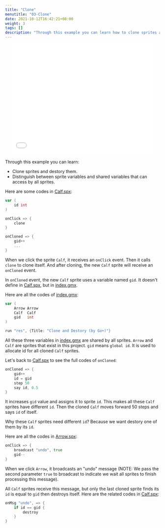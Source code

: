 ```yaml
---
title: "Clone"
menutitle: "03-Clone"
date: 2021-10-12T16:42:21+08:00
weight: 3
tags: []
description: "Through this example you can learn how to clone sprites and destory them."
---
```


<center style="width:100%; height:360px">
<iframe src="../clone.html" style="width: 480px;height:360px; border:0" allow="autoplay"></iframe>
</center>

Through this example you can learn:
* Clone sprites and destory them.
* Distinguish between sprite variables and shared variables that can access by all sprites.

Here are some codes in [Calf.spx](tutorial/03-Clone/Calf.spx):

```go
var (
	id int
)

onClick => {
	clone
}

onCloned => {
	gid++
	...
}
```

When we click the sprite `Calf`, it receives an `onClick` event. Then it calls `clone` to clone itself. And after cloning, the new `Calf` sprite will receive an `onCloned` event.

In `onCloned` event, the new `Calf` sprite uses a variable named `gid`. It doesn't define in [Calf.spx](tutorial/03-Clone/Calf.spx), but in [index.gmx](tutorial/03-Clone/index.gmx).


Here are all the codes of [index.gmx](tutorial/03-Clone/index.gmx):

```go
var (
	Arrow Arrow
	Calf  Calf
	gid   int
)

run "res", {Title: "Clone and Destory (by Go+)"}
```

All these three variables in [index.gmx](tutorial/03-Clone/index.gmx) are shared by all sprites. `Arrow` and `Calf` are sprites that exist in this project. `gid` means `global id`. It is used to allocate id for all cloned `Calf` sprites.

Let's back to [Calf.spx](tutorial/03-Clone/Calf.spx) to see the full codes of `onCloned`:

```go
onCloned => {
	gid++
	id = gid
	step 50
	say id, 0.5
}
```

It increases `gid` value and assigns it to sprite `id`. This makes all these `Calf` sprites have different `id`. Then the cloned `Calf` moves forward 50 steps and says `id` of itself.

Why these `Calf` sprites need different `id`? Because we want destory one of them by its `id`.

Here are all the codes in [Arrow.spx](tutorial/03-Clone/Arrow.spx):

```go
onClick => {
	broadcast "undo", true
	gid--
}
```

When we click `Arrow`, it broadcasts an "undo" message (NOTE: We pass the second parameter `true` to broadcast to indicate we wait all sprites to finish processing this message).

All `Calf` sprites receive this message, but only the last cloned sprite finds its `id` is equal to `gid` then destroys itself. Here are the related codes in [Calf.spx](tutorial/03-Clone/Calf.spx):

```go
onMsg "undo", => {
	if id == gid {
		destroy
	}
}
```
